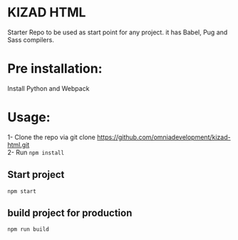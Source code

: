 # KIZAD HTML
Starter Repo to be used as start point for any project. it has Babel, Pug and Sass compilers.

# Pre installation:
 Install Python and Webpack

# Usage:
 1- Clone the repo via git clone https://github.com/omniadevelopment/kizad-html.git  
 2- Run  <code>npm install</code> 
    

## Start project
<code>npm start</code>

## build project for production
<code>npm run build</code>
